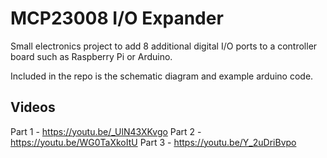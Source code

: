 # MCP23008 I/O Expander

Small electronics project to add 8 additional digital I/O ports to a controller board such as Raspberry Pi or Arduino.

Included in the repo is the schematic diagram and example arduino code.

## Videos

Part 1 - https://youtu.be/_UlN43XKvgo
Part 2 - https://youtu.be/WG0TaXkoItU
Part 3 - https://youtu.be/Y_2uDriBvpo
